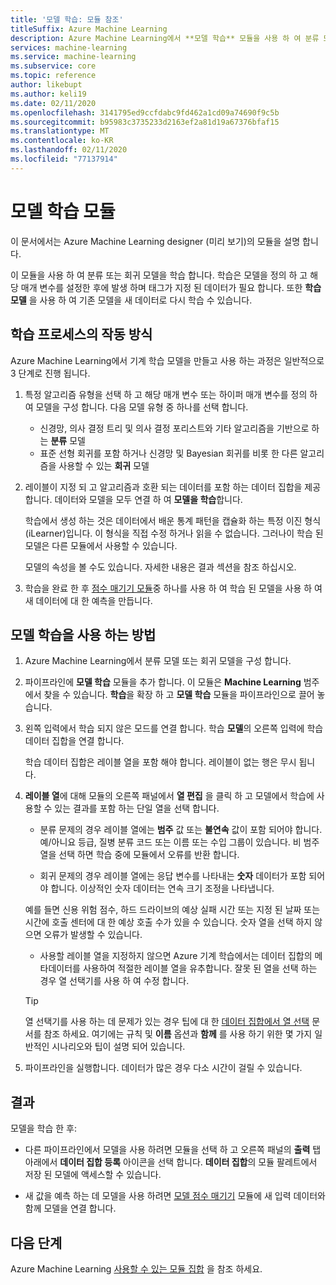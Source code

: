```yaml
---
title: '모델 학습: 모듈 참조'
titleSuffix: Azure Machine Learning
description: Azure Machine Learning에서 **모델 학습** 모듈을 사용 하 여 분류 또는 회귀 모델을 학습 하는 방법에 대해 알아봅니다.
services: machine-learning
ms.service: machine-learning
ms.subservice: core
ms.topic: reference
author: likebupt
ms.author: keli19
ms.date: 02/11/2020
ms.openlocfilehash: 3141795ed9ccfdabc9fd462a1cd09a74690f9c5b
ms.sourcegitcommit: b95983c3735233d2163ef2a81d19a67376bfaf15
ms.translationtype: MT
ms.contentlocale: ko-KR
ms.lasthandoff: 02/11/2020
ms.locfileid: "77137914"
---
```

# <a name="train-model-module"></a>모델 학습 모듈

이 문서에서는 Azure Machine Learning designer (미리 보기)의 모듈을 설명 합니다.

이 모듈을 사용 하 여 분류 또는 회귀 모델을 학습 합니다. 학습은 모델을 정의 하 고 해당 매개 변수를 설정한 후에 발생 하며 태그가 지정 된 데이터가 필요 합니다. 또한 **학습 모델** 을 사용 하 여 기존 모델을 새 데이터로 다시 학습 수 있습니다. 

## <a name="how-the-training-process-works"></a>학습 프로세스의 작동 방식

Azure Machine Learning에서 기계 학습 모델을 만들고 사용 하는 과정은 일반적으로 3 단계로 진행 됩니다. 

1. 특정 알고리즘 유형을 선택 하 고 해당 매개 변수 또는 하이퍼 매개 변수를 정의 하 여 모델을 구성 합니다. 다음 모델 유형 중 하나를 선택 합니다. 

    + 신경망, 의사 결정 트리 및 의사 결정 포리스트와 기타 알고리즘을 기반으로 하는 **분류** 모델
    + 표준 선형 회귀를 포함 하거나 신경망 및 Bayesian 회귀를 비롯 한 다른 알고리즘을 사용할 수 있는 **회귀** 모델  

2. 레이블이 지정 되 고 알고리즘과 호환 되는 데이터를 포함 하는 데이터 집합을 제공 합니다. 데이터와 모델을 모두 연결 하 여 **모델을 학습**합니다.

    학습에서 생성 하는 것은 데이터에서 배운 통계 패턴을 캡슐화 하는 특정 이진 형식 (iLearner)입니다. 이 형식을 직접 수정 하거나 읽을 수 없습니다. 그러나이 학습 된 모델은 다른 모듈에서 사용할 수 있습니다. 
    
    모델의 속성을 볼 수도 있습니다. 자세한 내용은 결과 섹션을 참조 하십시오.

3. 학습을 완료 한 후 [점수 매기기 모듈](./score-model.md)중 하나를 사용 하 여 학습 된 모델을 사용 하 여 새 데이터에 대 한 예측을 만듭니다.

## <a name="how-to-use-train-model"></a>모델 학습을 사용 하는 방법 
  
1.  Azure Machine Learning에서 분류 모델 또는 회귀 모델을 구성 합니다.
    
2. 파이프라인에 **모델 학습** 모듈을 추가 합니다.  이 모듈은 **Machine Learning** 범주에서 찾을 수 있습니다. **학습**을 확장 하 고 **모델 학습** 모듈을 파이프라인으로 끌어 놓습니다.
  
3.  왼쪽 입력에서 학습 되지 않은 모드를 연결 합니다. 학습 **모델**의 오른쪽 입력에 학습 데이터 집합을 연결 합니다.

    학습 데이터 집합은 레이블 열을 포함 해야 합니다. 레이블이 없는 행은 무시 됩니다.
  
4.  **레이블 열**에 대해 모듈의 오른쪽 패널에서 **열 편집** 을 클릭 하 고 모델에서 학습에 사용할 수 있는 결과를 포함 하는 단일 열을 선택 합니다.
  
    - 분류 문제의 경우 레이블 열에는 **범주** 값 또는 **불연속** 값이 포함 되어야 합니다. 예/아니요 등급, 질병 분류 코드 또는 이름 또는 수입 그룹이 있습니다.  비 범주 열을 선택 하면 학습 중에 모듈에서 오류를 반환 합니다.
  
    -   회귀 문제의 경우 레이블 열에는 응답 변수를 나타내는 **숫자** 데이터가 포함 되어야 합니다. 이상적인 숫자 데이터는 연속 크기 조정을 나타냅니다. 
    
    예를 들면 신용 위험 점수, 하드 드라이브의 예상 실패 시간 또는 지정 된 날짜 또는 시간에 호출 센터에 대 한 예상 호출 수가 있을 수 있습니다.  숫자 열을 선택 하지 않으면 오류가 발생할 수 있습니다.
  
    -   사용할 레이블 열을 지정하지 않으면 Azure 기계 학습에서는 데이터 집합의 메타데이터를 사용하여 적절한 레이블 열을 유추합니다. 잘못 된 열을 선택 하는 경우 열 선택기를 사용 하 여 수정 합니다.
  
    > [!TIP] 
    > 열 선택기를 사용 하는 데 문제가 있는 경우 팁에 대 한 [데이터 집합에서 열 선택](./select-columns-in-dataset.md) 문서를 참조 하세요. 여기에는 규칙 및 **이름** 옵션과 **함께** 를 사용 하기 위한 몇 가지 일반적인 시나리오와 팁이 설명 되어 있습니다.
  
5.  파이프라인을 실행합니다. 데이터가 많은 경우 다소 시간이 걸릴 수 있습니다.

## <a name="bkmk_results"></a> 결과

모델을 학습 한 후:


+ 다른 파이프라인에서 모델을 사용 하려면 모듈을 선택 하 고 오른쪽 패널의 **출력** 탭 아래에서 **데이터 집합 등록** 아이콘을 선택 합니다. **데이터 집합**의 모듈 팔레트에서 저장 된 모델에 액세스할 수 있습니다.

+ 새 값을 예측 하는 데 모델을 사용 하려면 [모델 점수 매기기](./score-model.md) 모듈에 새 입력 데이터와 함께 모델을 연결 합니다.


## <a name="next-steps"></a>다음 단계

Azure Machine Learning [사용할 수 있는 모듈 집합](module-reference.md) 을 참조 하세요. 